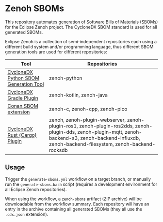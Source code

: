 # Zenoh SBOMs

This repository automates generation of Software Bills of Materials (SBOMs) for the Eclipse Zenoh
project. The CycloneDX SBOM standard is used for all generated SBOMs.

Eclipse Zenoh is a collection of semi-independent repositories each using a different build system
and/or programming language, thus different SBOM generation tools are used for different
repositories:

| Tool | Repositories |
|------|--------------|
| [CycloneDX Python SBOM Generation Tool](https://github.com/CycloneDX/cyclonedx-python) | zenoh-python |
| [CycloneDX Gradle Plugin](https://github.com/CycloneDX/cyclonedx-gradle-plugin) | zenoh-kotlin, zenoh-java |
| [Conan SBOM extension](https://github.com/conan-io/conan-extensions/blob/main/extensions/commands/sbom/README.md) | zenoh-c, zenoh-cpp, zenoh-pico |
| [CycloneDX Rust (Cargo) Plugin](https://github.com/CycloneDX/cyclonedx-rust-cargo) | zenoh, zenoh-plugin-webserver, zenoh-plugin-ros1, zenoh-plugin-ros2dds, zenoh-plugin-dds, zenoh-plugin-mqtt, zenoh-backend-s3, zenoh-backend-influxdb, zenoh-backend-filesystem, zenoh-backend-rocksdb |

## Usage

Trigger the `generate-sboms.yml` workflow on a target branch, or manually run the
`generate-sboms.bash` script (requires a development environment for all Eclipse Zenoh
repositories).

When using the workflow, a `zenoh-sboms` artifact (ZIP archive) will be downloadable from the
workflow summary. Each repository will have an entry in the archive containing all generated SBOMs
(they all use the `.cdx.json` extension).
